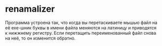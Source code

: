 # renamalizer

Программа устроена так, что когда вы перетаскиваете мышью файл на её exe-шник 
буквы в имени файла меняются на латиницу и приводятся к нижжнему регистру.
Если перетащить переименованный файл снова на неё, то он изменится обратно.